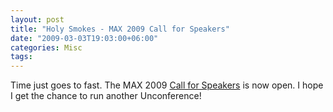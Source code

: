 ```yaml
---
layout: post
title: "Holy Smokes - MAX 2009 Call for Speakers"
date: "2009-03-03T19:03:00+06:00"
categories: Misc 
tags: 
---
```


Time just goes to fast. The MAX 2009 <a href="http://groups.adobe.com/pages/5fbd55f575">Call for Speakers</a> is now open. I hope I get the chance to run another Unconference!